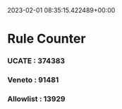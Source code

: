 2023-02-01 08:35:15.422489+00:00
# Rule Counter 
 ### UCATE : 374383

 ### Veneto : 91481

 ### Allowlist : 13929